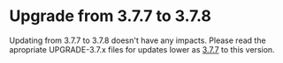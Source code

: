 # Upgrade from 3.7.7 to 3.7.8

Updating from 3.7.7 to 3.7.8 doesn't have any impacts. Please read the apropriate UPGRADE-3.7.x files for updates lower as [3.7.7](UPGRADE-3.7.8.md) to this version.

